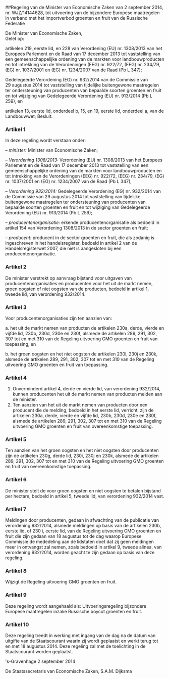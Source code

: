 <meta http-equiv='Content-Type' content='text/html; charset=utf-8' />

##Regeling van de Minister van Economische Zaken van 2 september 2014, nr. WJZ/14144628, tot uitvoering van de bijzondere Europese maatregelen in verband met het importverbod groenten en fruit van de Russische Federatie

De Minister van Economische Zaken,  
Gelet op:

artikelen 219, eerste lid, en 228 van Verordening (EU) nr. 1308/2013 van het Europees Parlement en de Raad van 17 december 2013 tot vaststelling van een gemeenschappelijke ordening van de markten voor landbouwproducten en tot intrekking van de Verordeningen (EEG) nr. 922/72, (EEG) nr. 234/79, (EG) nr. 1037/2001 en (EG) nr. 1234/2007 van de Raad (Pb L 347);

Gedelegeerde Verordening (EG) nr. 932/2014 van de Commissie van 29 augustus 2014 tot vaststelling van tijdelijke buitengewone maatregelen ter ondersteuning van producenten van bepaalde soorten groenten en fruit en tot wijziging van Gedelegeerde Verordening (EU) nr. 913/2014 (Pb L 259), en

artikelen 13, eerste lid, onderdeel b, 15, en 19, eerste lid, onderdeel a, van de Landbouwwet;
Besluit:    

### Artikel  1  

In deze regeling wordt verstaan onder: 

–  *minister:* Minister van Economische Zaken;  

–  *Verordening 1308/2013:* Verordening (EU) nr. 1308/2013 van het Europees Parlement en de Raad van 17 december 2013 tot vaststelling van een gemeenschappelijke ordening van de markten voor landbouwproducten en tot intrekking van de Verordeningen (EEG) nr. 922/72, (EEG) nr. 234/79, (EG) nr. 1037/2001 en (EG) nr. 1234/2007 van de Raad (Pb L 347),  

–  *Verordening 932/2014:* Gedelegeerde Verordening (EG) nr. 932/2014 van de Commissie van 29 augustus 2014 tot vaststelling van tijdelijke buitengewone maatregelen ter ondersteuning van producenten van bepaalde soorten groenten en fruit en tot wijziging van Gedelegeerde Verordening (EU) nr. 913/2014 (Pb L 259);  

–  *producentenorganisatie:* erkende producentenorganisatie als bedoeld in artikel 154 van Verordening 1308/2013 in de sector groenten en fruit;  

–  *producent:* producent in de sector groenten en fruit, die als zodanig is ingeschreven in het handelsregister, bedoeld in artikel 2 van de Handelsregisterwet 2007, die niet is aangesloten bij een producentenorganisatie.   

### Artikel  2  

De minister verstrekt op aanvraag bijstand voor uitgaven van producentenorganisaties en producenten voor het uit de markt nemen, groen oogsten of niet oogsten van de producten, bedoeld in artikel 1, tweede lid, van verordening 932/2014. 

### Artikel  3  

Voor producentenorganisaties zijn ten aanzien van: 

a. het uit de markt nemen van producten de artikelen 230a, derde, vierde en vijfde lid, 230b, 230d, 230e en 230f, alsmede de artikelen 289, 291, 302, 307 tot en met 310 van de Regeling uitvoering GMO groenten en fruit van toepassing, en  

b. het groen oogsten en het niet oogsten de artikelen 230i, 230j en 230k, alsmede de artikelen 289, 291, 302, 307 tot en met 310 van de Regeling uitvoering GMO groenten en fruit van toepassing.   

### Artikel  4  

1.  Onverminderd artikel 4, derde en vierde lid, van verordening 932/2014, kunnen producenten het uit de markt nemen van producten melden aan de minister.   
2.  Ten aanzien van het uit de markt nemen van producten door een producent die de melding, bedoeld in het eerste lid, verricht, zijn de artikelen 230a, derde, vierde en vijfde lid, 230b, 230d, 230e en 230f, alsmede de artikelen 289, 291, 302, 307 tot en met 310 van de Regeling uitvoering GMO groenten en fruit van overeenkomstige toepassing.  

### Artikel  5  

Ten aanzien van het groen oogsten en het niet oogsten door producenten zijn de artikelen 230g, derde lid, 230i, 230j en 230k, alsmede de artikelen 289, 291, 302, 307 tot en met 310 van de Regeling uitvoering GMO groenten en fruit van overeenkomstige toepassing. 

### Artikel  6  

De minister stelt de voor groen oogsten en niet oogsten te betalen bijstand per hectare, bedoeld in artikel 5, tweede lid, van verordening 932/2014 vast. 

### Artikel  7  

Meldingen door producenten, gedaan in afwachting van de publicatie van verordening 932/2014, alsmede meldingen op basis van de artikelen 230b, eerste lid, of 230 i, eerste lid, van de Regeling uitvoering GMO groenten en fruit die zijn gedaan van 18 augustus tot de dag waarop Europese Commissie de mededeling aan de lidstaten doet dat zij geen meldingen meer in ontvangst zal nemen, zoals bedoeld in artikel 9, tweede alinea, van verordening 932/2014, worden geacht te zijn gedaan op basis van deze regeling. 

### Artikel  8  

Wijzigt de Regeling uitvoering GMO groenten en fruit. 

### Artikel  9  

Deze regeling wordt aangehaald als: Uitvoeringsregeling bijzondere Europese maatregelen inzake Russische boycot groenten en fruit. 

### Artikel  10  

Deze regeling treedt in werking met ingang van de dag na de datum van uitgifte van de Staatscourant waarin zij wordt geplaatst en werkt terug tot en met 18 augustus 2014. 
Deze regeling zal met de toelichting in de Staatscourant worden geplaatst.   

's-Gravenhage 
2 september 2014   

De 
Staatssecretaris van Economische Zaken, 
S.A.M. Dijksma     
